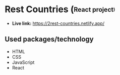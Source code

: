 # Rest Countries (<sub><sup>React project<sup/><sub/>)
* **Live link:** https://2rest-countries.netlify.app/
## Used packages/technology
* HTML
* CSS
* JavaScript
* React
